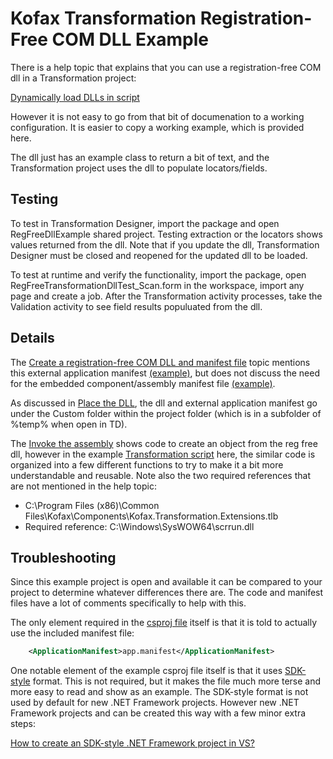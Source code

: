 # Kofax Transformation Registration-Free COM DLL Example

There is a help topic that explains that you can use a registration-free COM dll in a Transformation project:

[Dynamically load DLLs in script](https://docshield.kofax.com/KTA/en_US/7.11.0-h49vd5omev/help/ScriptDocumentation/ScriptDocumentation/c_DynamicallyLoadDLLsinScript.html)

However it is not easy to go from that bit of documenation to a working configuration.  It is easier to copy a working example, which is provided here.

The dll just has an example class to return a bit of text, and the Transformation project uses the dll to populate locators/fields.

## Testing

To test in Transformation Designer, import the package and open RegFreeDllExample shared project.  Testing extraction or the locators shows values returned from the dll.  Note that if you update the dll, Transformation Designer must be closed and reopened for the updated dll to be loaded.

To test at runtime and verify the functionality, import the package, open RegFreeTransformationDllTest_Scan.form in the workspace, import any page and create a job.  After the Transformation activity processes, take the Validation activity to see field results populuated from the dll.

## Details

The [Create a registration-free COM DLL and manifest file](https://docshield.kofax.com/KTA/en_US/7.11.0-h49vd5omev/help/ScriptDocumentation/ScriptDocumentation/c_CreateaRegistrationFreeCOMDLLandManifestFile.html) topic mentions this external application manifest [(example)](https://github.com/smklancher/KofaxTransformationRegFreeComDll/blob/main/TransformationScript/application.manifest), but does not discuss the need for the embedded component/assembly manifest file [(example)](https://github.com/smklancher/KofaxTransformationRegFreeComDll/blob/main/DllSource/app.manifest).

As discussed in [Place the DLL](https://docshield.kofax.com/KTA/en_US/7.11.0-h49vd5omev/help/ScriptDocumentation/ScriptDocumentation/t_PlacetheDLL.html), the dll and external application manifest go under the Custom folder within the project folder (which is in a subfolder of %temp% when open in TD).  

The [Invoke the assembly](https://docshield.kofax.com/KTA/en_US/7.11.0-h49vd5omev/help/ScriptDocumentation/ScriptDocumentation/c_InvoketheAssembly.html) shows code to create an object from the reg free dll, however in the example [Transformation script](https://github.com/smklancher/KofaxTransformationRegFreeComDll/blob/main/TransformationScript/_ProjectClass.vb) here, the similar code is organized into a few different functions to try to make it a bit more understandable and reusable.  Note also the two required references that are not mentioned in the help topic:

* C:\Program Files (x86)\Common Files\Kofax\Components\Kofax.Transformation.Extensions.tlb
* Required reference: C:\Windows\SysWOW64\scrrun.dll

## Troubleshooting

Since this example project is open and available it can be compared to your project to determine whatever differences there are.  The code and manifest files have a lot of comments specifically to help with this.

The only element required in the [csproj file](https://github.com/smklancher/KofaxTransformationRegFreeComDll/blob/main/DllSource/RegFreeTransformationDll.csproj) itself is that it is told to actually use the included manifest file:

```xml
    <ApplicationManifest>app.manifest</ApplicationManifest>
```

One notable element of the example csproj file itself is that it uses [SDK-style](https://learn.microsoft.com/en-us/dotnet/core/project-sdk/overview) format.  This is not required, but it makes the file much more terse and more easy to read and show as an example.  The SDK-style format is not used by default for new .NET Framework projects.  However new .NET Framework projects and can be created this way with a few minor extra steps:

[How to create an SDK-style .NET Framework project in VS?](https://stackoverflow.com/a/63065708/221018)
